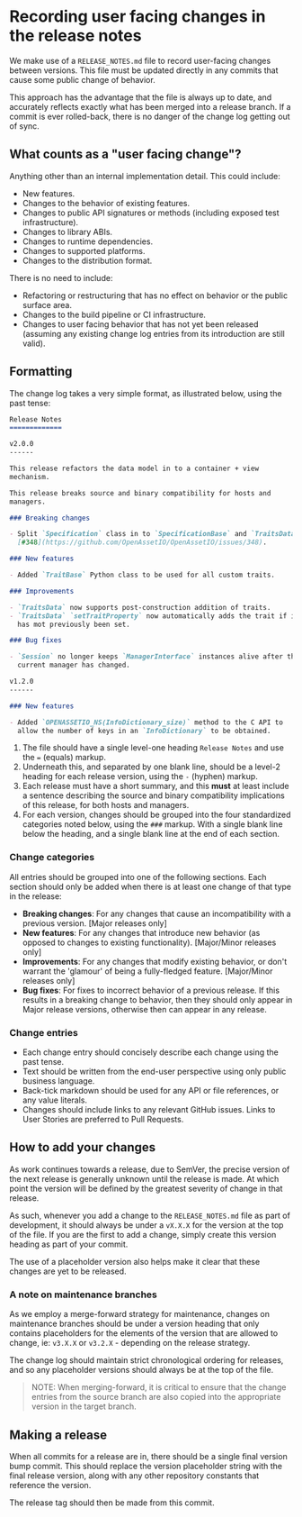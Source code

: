 # Recording user facing changes in the release notes

We make use of a `RELEASE_NOTES.md` file to record user-facing changes
between versions. This file must be updated directly in any commits that
cause some public change of behavior.

This approach has the advantage that the file is always up to date, and
accurately reflects exactly what has been merged into a release branch.
If a commit is ever rolled-back, there is no danger of the change log
getting out of sync.

## What counts as a "user facing change"?

Anything other than an internal implementation detail. This could
include:

- New features.
- Changes to the behavior of existing features.
- Changes to public API signatures or methods (including exposed test
  infrastructure).
- Changes to library ABIs.
- Changes to runtime dependencies.
- Changes to supported platforms.
- Changes to the distribution format.

There is no need to include:

- Refactoring or restructuring that has no effect on behavior or the
  public surface area.
- Changes to the build pipeline or CI infrastructure.
- Changes to user facing behavior that has not yet been released
  (assuming any existing change log entries from its introduction are
  still valid).

## Formatting

The change log takes a very simple format, as illustrated below, using
the past tense:

```markdown
Release Notes
=============

v2.0.0
------

This release refactors the data model in to a container + view
mechanism.

This release breaks source and binary compatibility for hosts and
managers.

### Breaking changes

- Split `Specification` class in to `SpecificationBase` and `TraitsData`
  [#348](https://github.com/OpenAssetIO/OpenAssetIO/issues/348).

### New features

- Added `TraitBase` Python class to be used for all custom traits.

### Improvements

- `TraitsData` now supports post-construction addition of traits.
- `TraitsData` `setTraitProperty` now automatically adds the trait if it
  has mot previously been set.

### Bug fixes

- `Session` no longer keeps `ManagerInterface` instances alive after the
  current manager has changed.

v1.2.0
------

### New features

- Added `OPENASSETIO_NS(InfoDictionary_size)` method to the C API to
  allow the number of keys in an `InfoDictionary` to be obtained.
```

1. The file should have a single level-one heading `Release Notes` and
   use the `=` (equals) markup.
2. Underneath this, and separated by one blank line, should be a level-2
   heading for each release version, using the `-` (hyphen) markup.
3. Each release must have a short summary, and this **must** at least
   include a sentence describing the source and binary compatibility
   implications of this release, for both hosts and managers.
4. For each version, changes should be grouped into the four
   standardized categories noted below, using the `###` markup. With a
   single blank line below the heading, and a single blank line at the
   end of each section.

### Change categories

All entries should be grouped into one of the following sections. Each
section should only be added when there is at least one change of that
type in the release:

- **Breaking changes**: For any changes that cause an incompatibility
  with a previous version. [Major releases only]
- **New features**: For any changes that introduce new behavior (as
  opposed to changes to existing functionality). [Major/Minor releases
  only]
- **Improvements**: For any changes that modify existing behavior, or
  don't warrant the 'glamour' of being a fully-fledged feature.
  [Major/Minor releases only]
- **Bug fixes**: For fixes to incorrect behavior of a previous release.
  If this results in a breaking change to behavior, then they should
  only appear in Major release versions, otherwise then can appear in
  any release.

### Change entries

- Each change entry should concisely describe each change using the past
  tense.
- Text should be written from the end-user perspective using only public
  business language.
- Back-tick markdown should be used for any API or file references, or
  any value literals.
- Changes should include links to any relevant GitHub issues. Links to
  User Stories are preferred to Pull Requests.

## How to add your changes

As work continues towards a release, due to SemVer, the precise version
of the next release is generally unknown until the release is made. At
which point the version will be defined by the greatest severity of
change in that release.

As such, whenever you add a change to the `RELEASE_NOTES.md` file as
part of development, it should always be under a `vX.X.X` for the
version at the top of the file. If you are the first to add a change,
simply create this version heading as part of your commit.

The use of a placeholder version also helps make it clear that these
changes are yet to be released.

### A note on maintenance branches

As we employ a merge-forward strategy for maintenance, changes on
maintenance branches should be under a version heading that only
contains placeholders for the elements of the version that are allowed
to change, ie: `v3.X.X` or `v3.2.X` - depending on the release strategy.

The change log should maintain strict chronological ordering for
releases, and so any placeholder versions should always be at the top of
the file.

> NOTE: When merging-forward, it is critical to ensure that the change
> entries from the source branch are also copied into the appropriate
> version in the target branch.

## Making a release

When all commits for a release are in, there should be a single final
version bump commit. This should replace the version placeholder string
with the final release version, along with any other repository
constants that reference the version.

The release tag should then be made from this commit.
